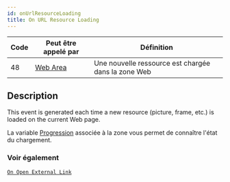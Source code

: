 ```yaml
---
id: onUrlResourceLoading
title: On URL Resource Loading
---
```


| Code | Peut être appelé par                        | Définition                                          |
| ---- | ------------------------------------------- | --------------------------------------------------- |
| 48   | [Web Area](FormObjects/webArea_overview.md) | Une nouvelle ressource est chargée dans la zone Web |

## Description

This event is generated each time a new resource (picture, frame, etc.) is loaded on the current Web page.

La variable [Progression](FormObjects/properties_WebArea.md#progression) associée à la zone vous permet de connaître l'état du chargement.

### Voir également

[`On Open External Link`](onOpenExternalLink.md)
